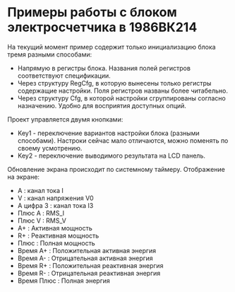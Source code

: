 # Примеры работы с блоком электросчетчика в 1986ВК214

На текущий момент пример содержит только инициализацию блока тремя разными способами:
  * Напрямую в регистры блока. Названия полей регистров соответствуют спецификации.
  * Через структуру RegCfg, в которую вынесены только регистры содержащие настройки. Поля регистров названы более читабельно.
  * Через структуру Cfg, в которой настройки сгруппированы согласно назначению. Удобно для восприятия доступных опций.

Проект управляется двумя кнопками:
  * Key1 - переключение  вариантов настройки блока (разными способами). Настроки сейчас мало отличаются, можно поменять по своему усмотрению.
  * Key2 - переключение выводимого результата на LCD панель.
  
Обновление экрана происходит по системному таймеру. Отображение на экране:
  * A : канал тока I
  * V : канал напряжения V0
  * A цифра 3 : канал тока I3
  * Плюс А : RMS_I
  * Плюс V : RMS_V
  * A+ : Активная мощность
  * R+ : Реактивная мощность
  * Плюс : Полная мощность
  * Время A+ : Положительная активная энергия
  * Время A- : Отрицательная активная энергия
  * Время R+ : Положительная реактивная энергия
  * Время R- : Отрицательная реактивная энергия  
  * Время Плюс : Полная энергия